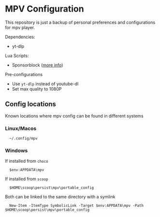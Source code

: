 
MPV Configuration
=================

This repository is just a backup of personal preferences and configurations for mpv player.

Dependencies:
* yt-dlp

Lua Scripts:
* Sponsorblock ([more info](https://github.com/po5/mpv_sponsorblock))

Pre-configurations
* Use `yt-dlp` instead of youtube-dl
* Set max quality to 1080P

## Config locations

Known locations where mpv config can be found in different systems
### Linux/Macos
```
  ~/.config/mpv
```

### Windows
If installed from `choco`
```
  $env:APPDATA\mpv
```
If installed from `scoop`
```
  $HOME\scoop\persist\mpv\portable_config
```
Both can be linked to the same directory with a symlink
```
  New-Item -ItemType SymbolicLink -Target $env:APPDATA\mpv -Path $HOME\scoop\persist\mpv\portable_config
```
